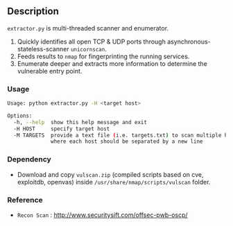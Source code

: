 ## Description
`extractor.py` is multi-threaded scanner and enumerator.

1. Quickly identifies all open TCP & UDP ports through asynchronous-stateless-scanner `unicornscan`.
2. Feeds results to `nmap` for fingerprinting the running services.
3. Enumerate deeper and extracts more information to determine the vulnerable entry point.

### Usage
```sh
Usage: python extractor.py -H <target host>

Options:
  -h, --help  show this help message and exit
  -H HOST     specify target host
  -M TARGETS  provide a text file (i.e. targets.txt) to scan multiple hosts
              where each host should be separated by a new line

```

### Dependency
- Download and copy `vulscan.zip` (compiled scripts based on cve, exploitdb, openvas) inside `/usr/share/nmap/scripts/vulscan` folder.

### Reference
- `Recon Scan` : http://www.securitysift.com/offsec-pwb-oscp/

